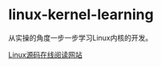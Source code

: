 # linux-kernel-learning

从实操的角度一步一步学习Linux内核的开发。


[Linux源码在线阅读网站](https://elixir.bootlin.com/linux/v6.14.3/source)
